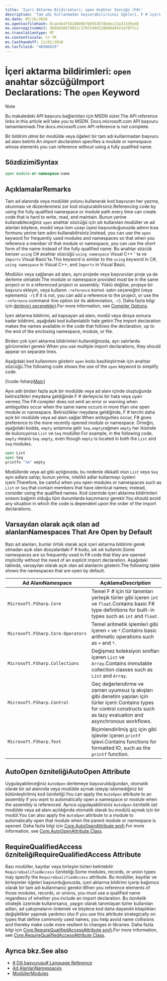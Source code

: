 ```yaml
---
title: 'İçeri Aktarma Bildirimleri: open Anahtar Sözcüğü (F#)'
description: 'Tam adı kullanmadan başvurabilirsiniz öğeleri, F # içeri aktarma bildirimleri ve bir modülde veya ad alanı nasıl belirlediği hakkında bilgi edinin.'
ms.date: 05/16/2016
ms.openlocfilehash: 8cae4b4f5418689bfb0933b7db4ec23a313d5ed8
ms.sourcegitcommit: db8b83057d052c1f9f249d128b08d4423af0f7c2
ms.translationtype: MT
ms.contentlocale: tr-TR
ms.lasthandoff: 11/02/2018
ms.locfileid: "46586629"
---
```

# <a name="import-declarations-the-open-keyword"></a><span data-ttu-id="3872c-103">İçeri aktarma bildirimleri: `open` anahtar sözcüğü</span><span class="sxs-lookup"><span data-stu-id="3872c-103">Import Declarations: The `open` Keyword</span></span>

> [!NOTE]
<span data-ttu-id="3872c-104">Bu makaledeki API başvuru bağlantıları için MSDN sürer.</span><span class="sxs-lookup"><span data-stu-id="3872c-104">The API reference links in this article will take you to MSDN.</span></span>  <span data-ttu-id="3872c-105">Docs.microsoft.com API başvuru tamamlanmadı.</span><span class="sxs-lookup"><span data-stu-id="3872c-105">The docs.microsoft.com API reference is not complete.</span></span>

<span data-ttu-id="3872c-106">Bir *bildirim alma* bir modülde veya öğeleri bir tam adı kullanmadan başvuru ad alanı belirtir.</span><span class="sxs-lookup"><span data-stu-id="3872c-106">An *import declaration* specifies a module or namespace whose elements you can reference without using a fully qualified name.</span></span>

## <a name="syntax"></a><span data-ttu-id="3872c-107">Sözdizimi</span><span class="sxs-lookup"><span data-stu-id="3872c-107">Syntax</span></span>

```fsharp
open module-or-namespace-name
```

## <a name="remarks"></a><span data-ttu-id="3872c-108">Açıklamalar</span><span class="sxs-lookup"><span data-stu-id="3872c-108">Remarks</span></span>

<span data-ttu-id="3872c-109">Tam ad alanında veya modülde yolunu kullanarak kod başvuran her yazma, okunması ve düzenlenmesi zor kod oluşturabilirsiniz.</span><span class="sxs-lookup"><span data-stu-id="3872c-109">Referencing code by using the fully qualified namespace or module path every time can create code that is hard to write, read, and maintain.</span></span> <span data-ttu-id="3872c-110">Bunun yerine kullanabileceğiniz `open` anahtar sözcüğü için sık kullanılan modüller ve ad alanları böylece, modül veya isim uzayı üyesi başvurduğunuzda adının kısa formunu yerine tam adını kullanabilirsiniz.</span><span class="sxs-lookup"><span data-stu-id="3872c-110">Instead, you can use the `open` keyword for frequently used modules and namespaces so that when you reference a member of that module or namespace, you can use the short form of the name instead of the fully qualified name.</span></span> <span data-ttu-id="3872c-111">Bu anahtar sözcük benzer `using` C# anahtar sözcüğü `using namespace` Visual C++ ' ta ve `Imports` Visual Basic'te.</span><span class="sxs-lookup"><span data-stu-id="3872c-111">This keyword is similar to the `using` keyword in C#, `using namespace` in Visual C++, and `Imports` in Visual Basic.</span></span>

<span data-ttu-id="3872c-112">Modülün veya sağlanan ad alanı, aynı projede veya başvurulan proje ya da derleme olmalıdır.</span><span class="sxs-lookup"><span data-stu-id="3872c-112">The module or namespace provided must be in the same project or in a referenced project or assembly.</span></span> <span data-ttu-id="3872c-113">Yüklü değilse, projeye bir başvuru ekleyin, veya kullanın `-reference` komut`-`satırı seçeneğini (veya eşlememiz `-r`).</span><span class="sxs-lookup"><span data-stu-id="3872c-113">If it is not, you can add a reference to the project, or use the `-reference` command`-`line option (or its abbreviation, `-r`).</span></span> <span data-ttu-id="3872c-114">Daha fazla bilgi için [derleyici seçenekleri](compiler-options.md).</span><span class="sxs-lookup"><span data-stu-id="3872c-114">For more information, see [Compiler Options](compiler-options.md).</span></span>

<span data-ttu-id="3872c-115">İçeri aktarma bildirimi, ad kapsayan ad alanı, modül veya dosya sonuna kadar bildirimi, aşağıdaki kod kullanılabilir hale getirir.</span><span class="sxs-lookup"><span data-stu-id="3872c-115">The import declaration makes the names available in the code that follows the declaration, up to the end of the enclosing namespace, module, or file.</span></span>

<span data-ttu-id="3872c-116">Birden çok içeri aktarma bildirimleri kullandığınızda, ayrı satırlarda görünmeleri gerekir.</span><span class="sxs-lookup"><span data-stu-id="3872c-116">When you use multiple import declarations, they should appear on separate lines.</span></span>

<span data-ttu-id="3872c-117">Aşağıdaki kod kullanımını gösterir `open` kodu basitleştirmek için anahtar sözcüğü.</span><span class="sxs-lookup"><span data-stu-id="3872c-117">The following code shows the use of the `open` keyword to simplify code.</span></span>

[!code-fsharp[Main](../../../samples/snippets/fsharp/lang-ref-2/snippet6801.fs)]

<span data-ttu-id="3872c-118">Aynı adlı birden fazla açık bir modülde veya ad alanı içinde oluştuğunda belirsizlikleri meydana geldiğinde F # derleyicisi bir hata veya uyarı vermez.</span><span class="sxs-lookup"><span data-stu-id="3872c-118">The F# compiler does not emit an error or warning when ambiguities occur when the same name occurs in more than one open module or namespace.</span></span> <span data-ttu-id="3872c-119">Belirsizlikler meydana geldiğinde, F # tercihi daha açık bir modülde veya ad alanı sağlar.</span><span class="sxs-lookup"><span data-stu-id="3872c-119">When ambiguities occur, F# gives preference to the more recently opened module or namespace.</span></span> <span data-ttu-id="3872c-120">Örneğin, aşağıdaki kodda, `empty` anlamına gelir `Seq.empty`rağmen `empty` her ikisinde de bulunuyorsa `List` ve `Seq` modüller.</span><span class="sxs-lookup"><span data-stu-id="3872c-120">For example, in the following code, `empty` means `Seq.empty`, even though `empty` is located in both the `List` and `Seq` modules.</span></span>

```fsharp
open List
open Seq
printfn "%A" empty
```

<span data-ttu-id="3872c-121">Modüllerde veya ad gibi açtığınızda, bu nedenle dikkatli olun `List` veya `Seq` aynı adlara sahip; bunun yerine, nitelikli adlar kullanmayı üyeleri içerir.</span><span class="sxs-lookup"><span data-stu-id="3872c-121">Therefore, be careful when you open modules or namespaces such as `List` or `Seq` that contain members that have identical names; instead, consider using the qualified names.</span></span> <span data-ttu-id="3872c-122">Kod üzerinde içeri aktarma bildirimleri sırasını bağımlı olduğu tüm durumlarda kaçınmanız gerekir.</span><span class="sxs-lookup"><span data-stu-id="3872c-122">You should avoid any situation in which the code is dependent upon the order of the import declarations.</span></span>

## <a name="namespaces-that-are-open-by-default"></a><span data-ttu-id="3872c-123">Varsayılan olarak açık olan ad alanları</span><span class="sxs-lookup"><span data-stu-id="3872c-123">Namespaces That Are Open by Default</span></span>

<span data-ttu-id="3872c-124">Bazı ad alanları, bunlar örtük olarak açık içeri aktarma bildirimi gerek olmadan açık olan dosyalardaki F # kodu, sık sık kullanılır.</span><span class="sxs-lookup"><span data-stu-id="3872c-124">Some namespaces are so frequently used in F# code that they are opened implicitly without the need of an explicit import declaration.</span></span> <span data-ttu-id="3872c-125">Aşağıdaki tabloda, varsayılan olarak açık olan ad alanlarını gösterir.</span><span class="sxs-lookup"><span data-stu-id="3872c-125">The following table shows the namespaces that are open by default.</span></span>

|<span data-ttu-id="3872c-126">Ad Alanı</span><span class="sxs-lookup"><span data-stu-id="3872c-126">Namespace</span></span>|<span data-ttu-id="3872c-127">Açıklama</span><span class="sxs-lookup"><span data-stu-id="3872c-127">Description</span></span>|
|---------|-----------|
|`Microsoft.FSharp.Core`|<span data-ttu-id="3872c-128">Temel F # için tür tanımları yerleşik türler gibi içeren `int` ve `float`.</span><span class="sxs-lookup"><span data-stu-id="3872c-128">Contains basic F# type definitions for built-in types such as `int` and `float`.</span></span>|
|`Microsoft.FSharp.Core.Operators`|<span data-ttu-id="3872c-129">Temel aritmetik işlemleri gibi içeren `+` ve `*`.</span><span class="sxs-lookup"><span data-stu-id="3872c-129">Contains basic arithmetic operations such as `+` and `*`.</span></span>|
|`Microsoft.FSharp.Collections`|<span data-ttu-id="3872c-130">Değişmez koleksiyon sınıfları içeren `List` ve `Array`.</span><span class="sxs-lookup"><span data-stu-id="3872c-130">Contains immutable collection classes such as `List` and `Array`.</span></span>|
|`Microsoft.FSharp.Control`|<span data-ttu-id="3872c-131">Geç değerlendirme ve zaman uyumsuz iş akışları gibi denetim yapıları için türler içerir.</span><span class="sxs-lookup"><span data-stu-id="3872c-131">Contains types for control constructs such as lazy evaluation and asynchronous workflows.</span></span>|
|`Microsoft.FSharp.Text`|<span data-ttu-id="3872c-132">Biçimlendirilmiş g/ç için gibi işlevler içeren `printf` işlevi.</span><span class="sxs-lookup"><span data-stu-id="3872c-132">Contains functions for formatted IO, such as the `printf` function.</span></span>|

## <a name="autoopen-attribute"></a><span data-ttu-id="3872c-133">AutoOpen özniteliği</span><span class="sxs-lookup"><span data-stu-id="3872c-133">AutoOpen Attribute</span></span>

<span data-ttu-id="3872c-134">Uygulayabileceğiniz `AutoOpen` derlemeye başvurulduğundan, otomatik olarak bir ad alanında veya modülde açmak isteyip istemediğiniz bir bütünleştirilmiş kod özniteliği.</span><span class="sxs-lookup"><span data-stu-id="3872c-134">You can apply the `AutoOpen` attribute to an assembly if you want to automatically open a namespace or module when the assembly is referenced.</span></span> <span data-ttu-id="3872c-135">Ayrıca uygulayabilirsiniz `AutoOpen` öznitelik üst modülde veya ad alanı açıldığında otomatik olarak bu modülü açmak için bir modül.</span><span class="sxs-lookup"><span data-stu-id="3872c-135">You can also apply the `AutoOpen` attribute to a module to automatically open that module when the parent module or namespace is opened.</span></span> <span data-ttu-id="3872c-136">Daha fazla bilgi için [Core.AutoOpenAttribute sınıfı](https://msdn.microsoft.com/visualfsharpdocs/conceptual/core.autoopenattribute-class-%5bfsharp%5d).</span><span class="sxs-lookup"><span data-stu-id="3872c-136">For more information, see [Core.AutoOpenAttribute Class](https://msdn.microsoft.com/visualfsharpdocs/conceptual/core.autoopenattribute-class-%5bfsharp%5d).</span></span>

## <a name="requirequalifiedaccess-attribute"></a><span data-ttu-id="3872c-137">RequireQualifiedAccess özniteliği</span><span class="sxs-lookup"><span data-stu-id="3872c-137">RequireQualifiedAccess Attribute</span></span>

<span data-ttu-id="3872c-138">Bazı modüller, kayıtlar veya birleşim türleri belirtebilir `RequireQualifiedAccess` özniteliği.</span><span class="sxs-lookup"><span data-stu-id="3872c-138">Some modules, records, or union types may specify the `RequireQualifiedAccess` attribute.</span></span> <span data-ttu-id="3872c-139">Bu modüller, kayıtlar ve birleşimler öğeleri başvurduğunuzda, içeri aktarma bildirimi içerip bağımsız olarak bir tam adı kullanmanız gerekir.</span><span class="sxs-lookup"><span data-stu-id="3872c-139">When you reference elements of those modules, records, or unions, you must use a qualified name regardless of whether you include an import declaration.</span></span> <span data-ttu-id="3872c-140">Bu öznitelik stratejik üzerinde kullanırsanız, yaygın olarak tanımlayan türler kullanılan adları, ad çakışmalarını önlemek ve böylece kod daha dayanıklı kitaplıkları değişiklikler yapmak yardımcı olur.</span><span class="sxs-lookup"><span data-stu-id="3872c-140">If you use this attribute strategically on types that define commonly used names, you help avoid name collisions and thereby make code more resilient to changes in libraries.</span></span> <span data-ttu-id="3872c-141">Daha fazla bilgi için [Core.RequireQualifiedAccessAttribute sınıfı](https://msdn.microsoft.com/visualfsharpdocs/conceptual/core.requirequalifiedaccessattribute-class-%5Bfsharp%5D).</span><span class="sxs-lookup"><span data-stu-id="3872c-141">For more information, see [Core.RequireQualifiedAccessAttribute Class](https://msdn.microsoft.com/visualfsharpdocs/conceptual/core.requirequalifiedaccessattribute-class-%5Bfsharp%5D).</span></span>

## <a name="see-also"></a><span data-ttu-id="3872c-142">Ayrıca bkz.</span><span class="sxs-lookup"><span data-stu-id="3872c-142">See also</span></span>

- [<span data-ttu-id="3872c-143"># Dili başvurusu</span><span class="sxs-lookup"><span data-stu-id="3872c-143"># Language Reference</span></span>](index.md)
- [<span data-ttu-id="3872c-144">Ad Alanları</span><span class="sxs-lookup"><span data-stu-id="3872c-144">Namespaces</span></span>](namespaces.md)
- [<span data-ttu-id="3872c-145">Modüller</span><span class="sxs-lookup"><span data-stu-id="3872c-145">Modules</span></span>](modules.md)
